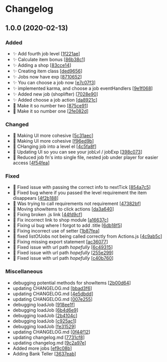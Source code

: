 # Changelog

<a name="1.0.0"></a>
## 1.0.0 (2020-02-13)

### Added

- ✨ Add fourth job level [[1f221ae](https://github.com/Abourass/simpleIdle/commit/1f221ae20c6ac0312bca5a1dc052b77abc4f680f)]
- ✨ Calculate item bonus [[86b38c1](https://github.com/Abourass/simpleIdle/commit/86b38c1526f28b016c0844ce080a8e3655f765d1)]
- ✨ Adding a shop [[83cce14](https://github.com/Abourass/simpleIdle/commit/83cce148c5131082e8f4316608ebaa3f8ebef172)]
- ✨ Creating item class [[ded9656](https://github.com/Abourass/simpleIdle/commit/ded9656ec31834d92962aecf394bd94ef3783c4c)]
- ✨ Jobs now have exp [[8710652](https://github.com/Abourass/simpleIdle/commit/8710652643e7d3c83119993f8207064ee714f766)]
- ✨ You can choose a job now [[e7c07f3](https://github.com/Abourass/simpleIdle/commit/e7c07f3127f4e7f63e1a8d283341cb227cbd8445)]
- ✨ implemented karma, and choose a job eventHandlers [[9e1f068](https://github.com/Abourass/simpleIdle/commit/9e1f0681fc10dc4f168031643d38e62ad4f09329)]
- ✨ Added new job (shoplifter) [[7028e90](https://github.com/Abourass/simpleIdle/commit/7028e90346c74f9ef04d9a17b339c340265209b6)]
- ✨ Added choose a job action [[da8921c](https://github.com/Abourass/simpleIdle/commit/da8921cb220f9d38f6ae23cc9073f26af246f271)]
- 🎉 Make it so number two [[875ce91](https://github.com/Abourass/simpleIdle/commit/875ce916eab37a0503efa8ff736a2d65dc2cfe94)]
- 🎉 Make it so number one [[2fe082d](https://github.com/Abourass/simpleIdle/commit/2fe082dfb45ab78e1bdbcb6c197c789957a6e325)]

### Changed

- 🎨 Making UI more cohesive [[5c31aec](https://github.com/Abourass/simpleIdle/commit/5c31aec2afae1ddacdb89931538fc509dfbd88e7)]
- 🎨 Making UI more cohesive [[f96ed9b](https://github.com/Abourass/simpleIdle/commit/f96ed9be29db277a2975a5c71108d3fc272e3c13)]
- 🎨 CHanging job into a level el [[4c5fa8f](https://github.com/Abourass/simpleIdle/commit/4c5fa8f798c06a21d4c1b996125c2aaa07d23970)]
- 🎨 Updating UI so you can see your jobLvl / jobExp [[398c073](https://github.com/Abourass/simpleIdle/commit/398c0736bcb8d81fc6bdd56233d327f1137aa0c5)]
- 🎨 Reduced job fn&#x27;s into single file, nested job under player for easier access [[4f54fea](https://github.com/Abourass/simpleIdle/commit/4f54fea8515268fb2f9a7f187a7ef43ae7f506ff)]

### Fixed

- 🐛 Fixed issue with passing the correct info to nextTick [[854a7c5](https://github.com/Abourass/simpleIdle/commit/854a7c5afd8dd9090a17a177809b6f08119a7f47)]
- 🐛 Fixed bug where if you passed the level requirement the item disappears [[4f2b188](https://github.com/Abourass/simpleIdle/commit/4f2b188e9005e5c1c8ecbf73f670901b2cbf372a)]
- 🐛 Was trying to call requirements not requirement [[47382bf](https://github.com/Abourass/simpleIdle/commit/47382bf4b174573d89f3be58497dc324daea7f7a)]
- 🐛 Moving showItems to click actions [[da3a640](https://github.com/Abourass/simpleIdle/commit/da3a64024e151bb88202c1a8037385180b51b266)]
- 🐛 Fixing broken .js link [[44fd9cf](https://github.com/Abourass/simpleIdle/commit/44fd9cf0f46ea5d6ab2bfa2d74b989bf3243966d)]
- 🐛 Fix incorrect link to shop module [[a16637c](https://github.com/Abourass/simpleIdle/commit/a16637c2a0e602123a1bfd2706ae70c5a1688a5e)]
- 🐛 Fixing ui bug where I forgot to add .title [[6db18f5](https://github.com/Abourass/simpleIdle/commit/6db18f54528f64d84be73b2f937fab772c045937)]
- 🐛 Fixing incorrect use of setter [[1b87fea](https://github.com/Abourass/simpleIdle/commit/1b87fea27c29e13ba73ce80b0cda992e36bd17bb)]
- 🐛 fixed listOfJobs not being called correctly from Actions.js [[4c9ab5c](https://github.com/Abourass/simpleIdle/commit/4c9ab5ccfe0d7ab1fb33576f4a4c2946a3c86dcf)]
- 🐛 Fixing missing export statement [[ac36077](https://github.com/Abourass/simpleIdle/commit/ac3607744dbe0d53e0edf38c883c9cd55329dfe1)]
- 🐛 Fixed issue with url path *hopefully* [[6c49315](https://github.com/Abourass/simpleIdle/commit/6c49315d6563852cfc8ee8050e9eee372d3c7ecb)]
- 🐛 Fixed issue with url path *hopefully* [[255e299](https://github.com/Abourass/simpleIdle/commit/255e299290796ac94bf78d43d5d92958b46e28fb)]
- 🐛 Fixed issue with url path *hopefully* [[c40b760](https://github.com/Abourass/simpleIdle/commit/c40b760d74be0cb63365d371a1bd2386d6c96d39)]

### Miscellaneous

-  debugging potential methods for showItems [[2b00d64](https://github.com/Abourass/simpleIdle/commit/2b00d64c16eeea23e0201af2c04b54b9256df68e)]
-  updating CHANGELOG.md [[bbad3f6](https://github.com/Abourass/simpleIdle/commit/bbad3f6bb3c833c9bbc6e2f47fc35fdf97952238)]
-  updating CHANGELOG.md [[4e5dbdd](https://github.com/Abourass/simpleIdle/commit/4e5dbdd04a1de85101fa62f4e2d4d38a89e9c61f)]
-  updating CHANGELOG.md [[007e255](https://github.com/Abourass/simpleIdle/commit/007e255f5400c65454916d0488d6c490ff5cdb4b)]
-  debugging loadJob [[918ee1f](https://github.com/Abourass/simpleIdle/commit/918ee1f3b63dc9115575909ed622dee93943bf07)]
-  debugging loadJob [[6b4d6e9](https://github.com/Abourass/simpleIdle/commit/6b4d6e99cec009ead98d6c0c7adfc641f99a7848)]
-  debugging loadJob [[2b4104c](https://github.com/Abourass/simpleIdle/commit/2b4104ce32391179284d95d9c0ae32097d569c72)]
-  debugging loadJob [[c925ac1](https://github.com/Abourass/simpleIdle/commit/c925ac18110be0929ef37b4ceb92c777fad591e3)]
-  debugging loadJob [[fe31529](https://github.com/Abourass/simpleIdle/commit/fe315298ca6e361fa37e2d13a0f999fb0da65848)]
-  updating CHANGELOG.md [[0f44f12](https://github.com/Abourass/simpleIdle/commit/0f44f12bcfafe5e37b76bac4d25747d0ea3aefc6)]
-  updating changelog.md [[7731cf8](https://github.com/Abourass/simpleIdle/commit/7731cf892c38b6f502329958717dc0ba0f947455)]
-  updating changelog.md [[9c2a97e](https://github.com/Abourass/simpleIdle/commit/9c2a97e709cb4a8c418a93e7719da2c644fd9bb1)]
-  Added more jobs [[ef9c08b](https://github.com/Abourass/simpleIdle/commit/ef9c08b77095afaf0ea3e8c01f21bce890dbe6f4)]
-  Adding Bank Teller [[3637eab](https://github.com/Abourass/simpleIdle/commit/3637eab8fedd0d017dfe2a0d8e9425fc6575d939)]


